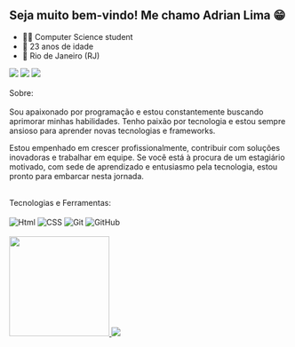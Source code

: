 ## Seja muito bem-vindo! Me chamo Adrian Lima 😁

* 👨‍💻 Computer Science student
* 🎂 23 anos de idade
* 🏡 Rio de Janeiro (RJ)
<div>
  <a href = "mailto:adrianlimapro@gmail.com"><img src="https://img.shields.io/badge/-Gmail-%23333?style=for-the-badge&logo=gmail&logoColor=white" target="_blank"></a>
  <a href="https://www.linkedin.com/in/adrian-lima-924723294" target="_blank"><img src="https://img.shields.io/badge/-LinkedIn-%230077B5?style=for-the-badge&logo=linkedin&logoColor=white" target="_blank"></a> 
  <a href="https://www.instagram.com/adrian_oliveeira/?next=%2F" target="_blank"><img src="https://img.shields.io/badge/-Instagram-%23E4405F?style=for-the-badge&logo=instagram&logoColor=white" target="_blank"></a>
</div>
<br>
<div>
  Sobre:
</div>
<br>
<div>
  Sou apaixonado por programação e estou constantemente buscando aprimorar minhas habilidades. Tenho paixão por tecnologia e estou sempre ansioso para aprender novas tecnologias e frameworks.

Estou empenhado em crescer profissionalmente, contribuir com soluções inovadoras e trabalhar em equipe. Se você está à procura de um estagiário motivado, com sede de aprendizado e entusiasmo pela tecnologia, estou pronto para embarcar nesta jornada.
</div>
<br>
<div>Tecnologias e Ferramentas:</div>
<br>
<div>
  <img align="center" alt="Html" src="https://img.shields.io/badge/HTML5-E34F26.svg?style=for-the-badge&logo=HTML5&logoColor=white">
  <img align="center" alt="CSS" src="https://img.shields.io/badge/CSS3-1572B6?style=for-the-badge&logo=css3&logoColor=white">
  <img align="center" alt="Git" src="https://img.shields.io/badge/Git-F05032.svg?style=for-the-badge&logo=Git&logoColor=white">
  <img align="center" alt="GitHub" src="https://img.shields.io/badge/GitHub-181717.svg?style=for-the-badge&logo=GitHub&logoColor=white">
  
</div>
<br>
<div>
  <a href="https://github.com/AdrianLimaaa">
  <img height="180em" src="https://github-readme-stats.vercel.app/api?username=AdrianLimaaa&show_icons=true&theme=onedark&include_all_commits=true&count_private=true"/>
  <img heiht="180em" src="https://github-readme-stats.vercel.app/api/top-langs/?username=AdrianLimaaa&layout=compact&langs_count=16&theme=onedark"/>
</div>



